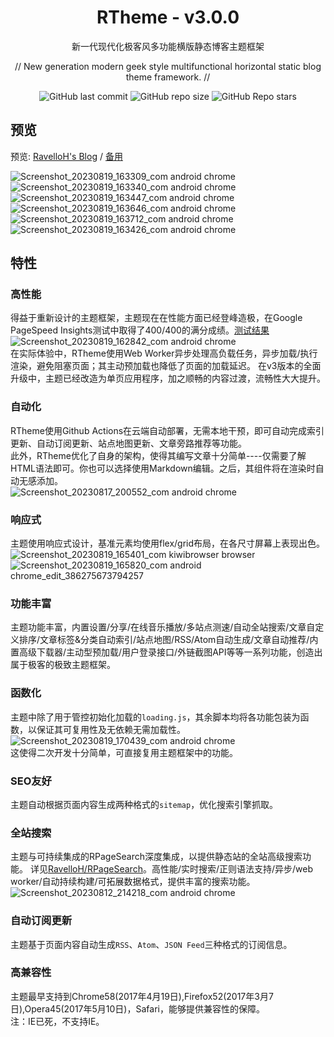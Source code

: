 <div align="center">

# RTheme - v3.0.0

新一代现代化极客风多功能横版静态博客主题框架  

// New generation modern geek style multifunctional horizontal static blog theme framework. //  

![GitHub last commit](https://img.shields.io/github/last-commit/RavelloH/RTheme?style=for-the-badge)
![GitHub repo size](https://img.shields.io/github/repo-size/RavelloH/RTheme?style=for-the-badge)
![GitHub Repo stars](https://img.shields.io/github/stars/RavelloH/RTheme?style=for-the-badge)
</div>
  
## 预览  

预览: [RavelloH's Blog](https://ravelloh.top/) / [备用](https://ravelloh.github.io/)

![Screenshot_20230819_163309_com android chrome](https://github.com/RavelloH/RTheme/assets/68409330/b83fe77d-82ad-4d96-a1ba-c26e69f4eb1f)
![Screenshot_20230819_163340_com android chrome](https://github.com/RavelloH/RTheme/assets/68409330/8dda9083-2096-47f7-a868-565fc53a8ece)
![Screenshot_20230819_163447_com android chrome](https://github.com/RavelloH/RTheme/assets/68409330/d96d3c0d-c98a-4fc3-835a-57f2020e7bf7)
![Screenshot_20230819_163646_com android chrome](https://github.com/RavelloH/RTheme/assets/68409330/293cb420-25a7-4b34-8900-b137f107c196)
![Screenshot_20230819_163712_com android chrome](https://github.com/RavelloH/RTheme/assets/68409330/ee264ec0-58c4-4169-a7c0-2febfabf5f93)
![Screenshot_20230819_163426_com android chrome](https://github.com/RavelloH/RTheme/assets/68409330/b38705ad-945e-4fd7-8ec6-93537ff52153)


## 特性  
### 高性能  
得益于重新设计的主题框架，主题现在在性能方面已经登峰造极，在Google PageSpeed Insights测试中取得了400/400的满分成绩。[测试结果](https://pagespeed.web.dev/analysis/https-ravelloh-top/ojuiwt9vbw?form_factor=desktop)
![Screenshot_20230819_162842_com android chrome](https://github.com/RavelloH/RTheme/assets/68409330/a3e71d29-29ef-4a48-b8f8-ad52f9df8240)  
在实际体验中，RTheme使用Web Worker异步处理高负载任务，异步加载/执行渲染，避免阻塞页面；其主动预加载也降低了页面的加载延迟。
在v3版本的全面升级中，主题已经改造为单页应用程序，加之顺畅的内容过渡，流畅性大大提升。

### 自动化  
RTheme使用Github Actions在云端自动部署，无需本地干预，即可自动完成索引更新、自动订阅更新、站点地图更新、文章旁路推荐等功能。  
此外，RTheme优化了自身的架构，使得其编写文章十分简单----仅需要了解HTML语法即可。你也可以选择使用Markdown编辑。之后，其组件将在渲染时自动无感添加。  
![Screenshot_20230817_200552_com android chrome](https://github.com/RavelloH/RTheme/assets/68409330/6e554c22-5a2f-45be-bc94-82ed845775a3)  


### 响应式  
主题使用响应式设计，基准元素均使用flex/grid布局，在各尺寸屏幕上表现出色。
![Screenshot_20230819_165401_com kiwibrowser browser](https://github.com/RavelloH/RTheme/assets/68409330/ba0071fb-8e4d-4c90-8834-203cb478a880)
![Screenshot_20230819_165820_com android chrome_edit_386275673794257](https://github.com/RavelloH/RTheme/assets/68409330/2dc5f1ee-9d84-4a7b-8aa9-d7cd6f6bdef8)


### 功能丰富  
主题功能丰富，内置设置/分享/在线音乐播放/多站点测速/自动全站搜索/文章自定义排序/文章标签&分类自动索引/站点地图/RSS/Atom自动生成/文章自动推荐/内置高级下载器/主动型预加载/用户登录接口/外链截图API等等一系列功能，创造出属于极客的极致主题框架。  

### 函数化  
主题中除了用于管控初始化加载的`loading.js`，其余脚本均将各功能包装为函数，以保证其可复用性及无依赖无需加载性。  
![Screenshot_20230819_170439_com android chrome](https://github.com/RavelloH/RTheme/assets/68409330/2ffb3784-11ab-4326-9bd1-078d1ef17563)  
这使得二次开发十分简单，可直接复用主题框架中的功能。

### SEO友好  
主题自动根据页面内容生成两种格式的`sitemap`，优化搜索引擎抓取。  

### 全站搜索  
主题与可持续集成的RPageSearch深度集成，以提供静态站的全站高级搜索功能。
详见[RavelloH/RPageSearch](https://github.com/RavelloH/RPageSearch)。高性能/实时搜索/正则语法支持/异步/web worker/自动持续构建/可拓展数据格式，提供丰富的搜索功能。  
![Screenshot_20230812_214218_com android chrome](https://github.com/RavelloH/RTheme/assets/68409330/8244541c-c2c2-4893-a094-b49f2ac3d4fb)

### 自动订阅更新  
主题基于页面内容自动生成`RSS`、`Atom`、`JSON Feed`三种格式的订阅信息。

### 高兼容性  
主题最早支持到Chrome58(2017年4月19日),Firefox52(2017年3月7日),Opera45(2017年5月10日)，Safari，能够提供兼容性的保障。  
注：IE已死，不支持IE。
